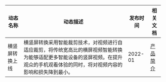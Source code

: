 |动态名称|	动态描述|发布时间	|相关文档|
|----|-----|-----|---|
|横竖屏转换上线|	横竖屏转换采用智能裁剪技术，对视频进行自适应裁剪，将传统宽高比的横屏视频智能转换为能够适配更多智能设备的竖屏视频。在提升观众的手机观看体验的同时，将对视频内容的影响和损失降到最小。|2022-01	|[产品简介](https://cloud.tencent.com/document/product/1561/70460)|

